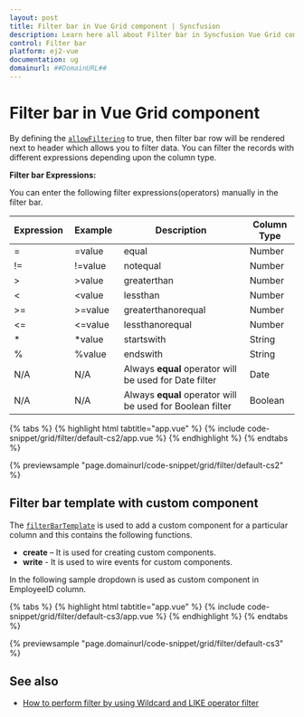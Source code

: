```yaml
---
layout: post
title: Filter bar in Vue Grid component | Syncfusion
description: Learn here all about Filter bar in Syncfusion Vue Grid component of Syncfusion Essential JS 2 and more.
control: Filter bar 
platform: ej2-vue
documentation: ug
domainurl: ##DomainURL##
---
```


# Filter bar in Vue Grid component

By defining the [`allowFiltering`](https://ej2.syncfusion.com/vue/documentation/api/grid/#allowfiltering) to true, then filter bar row will be rendered next to header which allows you to filter data. You can filter the records with different expressions depending upon the column type.

**Filter bar Expressions:**

You can enter the following filter expressions(operators) manually in the filter bar.

Expression |Example |Description |Column Type
-----|-----|-----|-----
= |=value |equal |Number
!= |!=value |notequal |Number
> |>value |greaterthan |Number
< |<value |lessthan |Number
>= |>=value |greaterthanorequal |Number
<=|<=value|lessthanorequal |Number
* |*value |startswith |String
% |%value |endswith |String
N/A |N/A |Always **equal** operator will be used for Date filter |Date
N/A |N/A |Always **equal** operator will be used for Boolean filter |Boolean

{% tabs %}
{% highlight html tabtitle="app.vue" %}
{% include code-snippet/grid/filter/default-cs2/app.vue %}
{% endhighlight %}
{% endtabs %}
        
{% previewsample "page.domainurl/code-snippet/grid/filter/default-cs2" %}

## Filter bar template with custom component

The [`filterBarTemplate`](https://ej2.syncfusion.com/vue/documentation/api/grid/column/#filterbartemplate) is used to add a custom component for a particular column and this contains the following functions.
* **create** – It is used for creating custom components.
* **write** - It is used to wire events for custom components.

In the following sample dropdown is used  as custom component in EmployeeID column.

{% tabs %}
{% highlight html tabtitle="app.vue" %}
{% include code-snippet/grid/filter/default-cs3/app.vue %}
{% endhighlight %}
{% endtabs %}
        
{% previewsample "page.domainurl/code-snippet/grid/filter/default-cs3" %}

## See also

* [How to perform filter by using Wildcard and LIKE operator filter](./filtering/#wildcard-and-like-operator-filter)